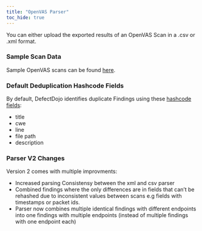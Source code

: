```yaml
---
title: "OpenVAS Parser"
toc_hide: true
---
```

You can either upload the exported results of an OpenVAS Scan in a .csv or .xml format.

### Sample Scan Data
Sample OpenVAS scans can be found [here](https://github.com/DefectDojo/django-DefectDojo/tree/master/unittests/scans/openvas).

### Default Deduplication Hashcode Fields
By default, DefectDojo identifies duplicate Findings using these [hashcode fields](https://docs.defectdojo.com/en/working_with_findings/finding_deduplication/about_deduplication/):

- title
- cwe
- line
- file path
- description

### Parser V2 Changes
Version 2 comes with multiple improvments:
- Increased parsing Consistensy between the xml and csv parser
- Combined findings where the only differences are in fields that can’t be rehashed due to inconsistent values between scans e.g fields with timestamps or packet ids.
- Parser now combines multiple identical findings with different endpoints into one findings with multiple endpoints (instead of multiple findings with one endpoint each)
